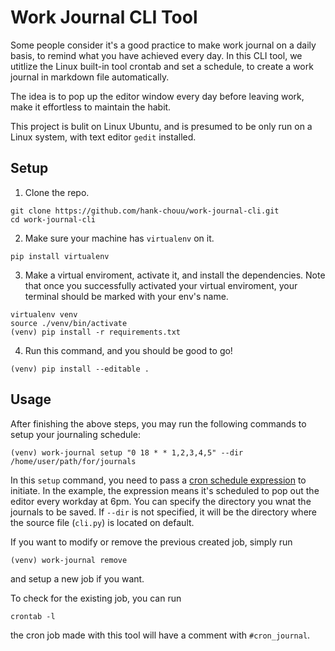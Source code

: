 # Work Journal CLI Tool

Some people consider it's a good practice to make work journal on a daily basis, to remind what you have achieved every day. In this CLI tool, we utitlize the Linux built-in tool crontab and set a schedule, to create a work journal in markdown file automatically. 

The idea is to pop up the editor window every day before leaving work, make it effortless to maintain the habit.

This project is bulit on Linux Ubuntu, and is presumed to be only run on a Linux system, with text editor `gedit` installed.

## Setup 

1. Clone the repo.

```
git clone https://github.com/hank-chouu/work-journal-cli.git
cd work-journal-cli
```

2. Make sure your machine has `virtualenv` on it.

```
pip install virtualenv
```

3. Make a virtual enviroment, activate it, and install the dependencies. Note that once you successfully activated your virtual enviroment, your terminal should be marked with your env's name.

```
virtualenv venv
source ./venv/bin/activate
(venv) pip install -r requirements.txt
```

4. Run this command, and you should be good to go!

```
(venv) pip install --editable .
```


## Usage 

After finishing the above steps, you may run the following commands to setup your journaling schedule:

```
(venv) work-journal setup "0 18 * * 1,2,3,4,5" --dir /home/user/path/for/journals
```

In this `setup` command, you need to pass a [cron schedule expression](https://crontab.guru/) to initiate. In the example, the expression means it's scheduled to pop out the editor every workday at 6pm. You can specify the directory you wnat the journals to be saved. If `--dir` is not specified, it will be the directory where the source file (`cli.py`) is located on default.

If you want to modify or remove the previous created job, simply run

```
(venv) work-journal remove
```

and setup a new job if you want. 

To check for the existing job, you can run 

```
crontab -l
```

the cron job made with this tool will have a comment with `#cron_journal`.